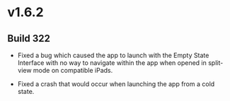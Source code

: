 # v1.6.2

## Build 322

- Fixed a bug which caused the app to launch with the Empty State Interface with no way to navigate within the app when opened in split-view mode on compatible iPads. 

- Fixed a crash that would occur when launching the app from a cold state. 

